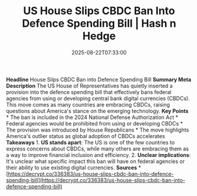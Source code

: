 ﻿---
title: "US House Slips CBDC Ban Into Defence Spending Bill | Hash n Hedge"
date: "2025-08-22T07:33:00"
category: "Markets"
summary: ""
slug: "us-house-slips-cbdc-ban-into-defence-spending-bill"
source_urls:
  - ""
seo:
  title: "US House Slips CBDC Ban Into Defence Spending Bill | Hash n Hedge | Hash n Hedge"
  description: ""
  keywords: ["news", "markets", "brief"]
---
**Headline** House Slips CBDC Ban into Defence Spending Bill  **Summary Meta Description** The US House of Representatives has quietly inserted a provision into the defence spending bill that effectively bans federal agencies from using or developing central bank digital currencies (CBDCs). This move comes as many countries are embracing CBDCs, raising questions about America's stance on the emerging technology.  **Key Points**  * The ban is included in the 2024 National Defense Authorization Act * Federal agencies would be prohibited from using or developing CBDCs * The provision was introduced by House Republicans * The move highlights America's outlier status as global adoption of CBDCs accelerates  **Takeaways**  1. **US stands apart**: The US is one of the few countries to express concerns about CBDCs, while many others are embracing them as a way to improve financial inclusion and efficiency. 2. **Unclear implications**: It's unclear what specific impact this ban will have on federal agencies or their ability to use existing digital currencies.  **Sources** * [https://decrypt.co/336383/us-house-slips-cbdc-ban-into-defence-spending-bill](https://decrypt.co/336383/us-house-slips-cbdc-ban-into-defence-spending-bill)